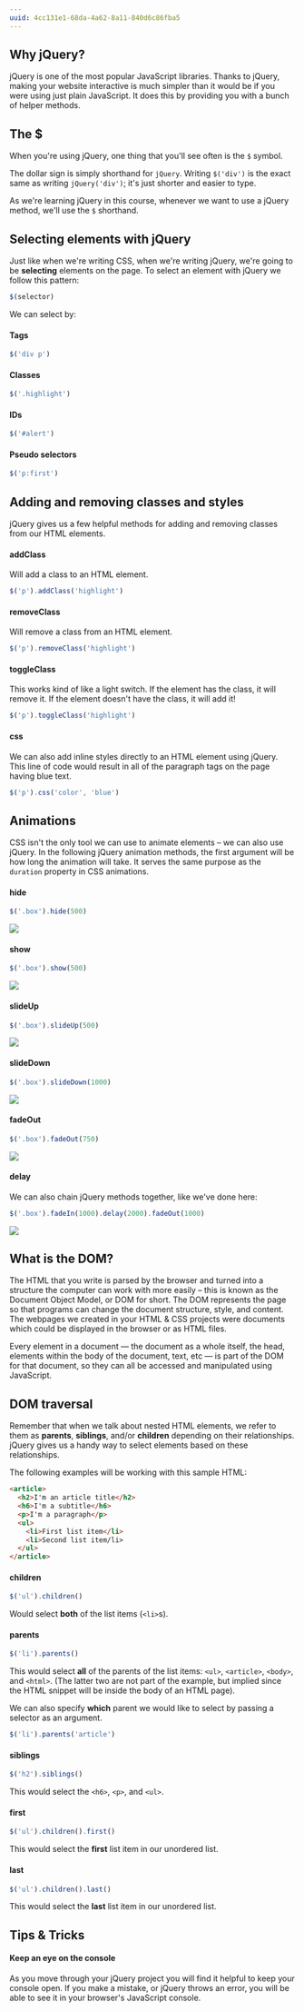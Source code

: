 ```yaml
---
uuid: 4cc131e1-68da-4a62-8a11-840d6c86fba5
---
```


## Why jQuery?

jQuery is one of the most popular JavaScript libraries. Thanks to jQuery, making your website interactive is much simpler than it would be if you were using just plain JavaScript. It does this by providing you with a bunch of helper methods.

## The $

When you're using jQuery, one thing that you'll see often is the `$` symbol.

The dollar sign is simply shorthand for `jQuery`. Writing `$('div')` is the exact same as writing `jQuery('div')`; it's just shorter and easier to type.

As we're learning jQuery in this course, whenever we want to use a jQuery method, we'll use the `$` shorthand.

## Selecting elements with jQuery

Just like when we're writing CSS, when we're writing jQuery, we're going to be **selecting** elements on the page. To select an element with jQuery we follow this pattern:

```javascript
$(selector)
```

We can select by:

#### Tags

```javascript
$('div p')
```

#### Classes

```javascript
$('.highlight')
```

#### IDs

```javascript
$('#alert')
```

#### Pseudo selectors

```javascript
$('p:first')
```

## Adding and removing classes and styles

jQuery gives us a few helpful methods for adding and removing classes from our HTML elements.

#### addClass

Will add a class to an HTML element.

```javascript
$('p').addClass('highlight')
```

#### removeClass

Will remove a class from an HTML element.

```javascript
$('p').removeClass('highlight')
```

#### toggleClass

This works kind of like a light switch. If the element has the class, it will remove it. If the element doesn't have the class, it will add it!

```javascript
$('p').toggleClass('highlight')
```

#### css

We can also add inline styles directly to an HTML element using jQuery. This line of code would result in all of the paragraph tags on the page having blue text.

```javascript
$('p').css('color', 'blue')
```

## Animations

CSS isn't the only tool we can use to animate elements – we can also use jQuery. In the following jQuery animation methods, the first argument will be how long the animation will take. It serves the same purpose as the `duration` property in CSS animations.

#### hide

```javascript
$('.box').hide(500)
```

![](https://cl.ly/3C0a3G3h1c13/Screen%20Recording%202017-10-01%20at%2009.47%20PM.gif)

#### show

```javascript
$('.box').show(500)
```

![](https://cl.ly/2R2D2R2K3N17/Screen%20Recording%202017-10-01%20at%2009.48%20PM.gif)

#### slideUp

```javascript
$('.box').slideUp(500)
```

![](https://cl.ly/2Y2A1G043q01/Screen%20Recording%202017-10-01%20at%2009.49%20PM.gif)

#### slideDown

```javascript
$('.box').slideDown(1000)
```

![](https://cl.ly/2B3n0H0n0W0m/Screen%20Recording%202017-10-01%20at%2009.50%20PM.gif)

#### fadeOut

```javascript
$('.box').fadeOut(750)
```

![](https://cl.ly/3Q3Q1v3Z3b0E/Screen%20Recording%202017-10-01%20at%2009.51%20PM.gif)

#### delay

We can also chain jQuery methods together, like we've done here:

```javascript
$('.box').fadeIn(1000).delay(2000).fadeOut(1000)
```

![](https://cl.ly/2j3a0v3N1q1i/Screen%20Recording%202017-10-01%20at%2009.54%20PM.gif)


## What is the DOM?

The HTML that you write is parsed by the browser and turned into a structure the computer can work with more easily – this is known as the Document Object Model, or DOM for short. The DOM represents the page so that programs can change the document structure, style, and content. The webpages we created in your HTML & CSS projects were documents which could be displayed in the browser or as HTML files.

Every element in a document — the document as a whole itself, the head, elements within the body of the document, text, etc — is part of the DOM for that document, so they can all be accessed and manipulated using JavaScript.


## DOM traversal

Remember that when we talk about nested HTML elements, we refer to them as **parents**, **siblings**, and/or **children** depending on their relationships. jQuery gives us a handy way to select elements based on these relationships.

The following examples will be working with this sample HTML:

```html
<article>
  <h2>I'm an article title</h2>
  <h6>I'm a subtitle</h6>
  <p>I'm a paragraph</p>
  <ul>
    <li>First list item</li>
    <li>Second list item/li>
  </ul>
</article>
```

#### children

```javascript
$('ul').children()
```

Would select **both** of the list items (`<li>`s).

#### parents

```javascript
$('li').parents()
```

This would select **all** of the parents of the list items: `<ul>`, `<article>`, `<body>`, and `<html>`. (The latter two are not part of the example, but implied since the HTML snippet will be inside the body of an HTML page).

We can also specify **which** parent we would like to select by passing a selector as an argument.

```javascript
$('li').parents('article')
```

#### siblings

```javascript
$('h2').siblings()
```

This would select the `<h6>`, `<p>`, and `<ul>`.

#### first

```javascript
$('ul').children().first()
```

This would select the **first** list item in our unordered list.

#### last

```javascript
$('ul').children().last()
```

This would select the **last** list item in our unordered list.

## Tips & Tricks

#### Keep an eye on the console

As you move through your jQuery project you will find it helpful to keep your console open. If you make a mistake, or jQuery throws an error, you will be able to see it in your browser's JavaScript console.
